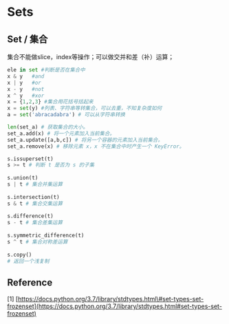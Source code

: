 # Sets

## Set / 集合

集合不能做slice，index等操作；可以做交并和差（补）运算；

```python
ele in set #判断是否在集合中
x & y   #and
x | y   #or
x - y   #not
x ^ y   #xor
x = {1,2,3} #集合用花括号括起来
x = set(y) #列表、字符串等转集合，可以去重，不知复杂度如何
a = set('abracadabra') # 可以从字符串转换

len(set_a) # 获取集合的大小。
set_a.add(x) # 将一个元素加入当前集合。
set_a.update([a,b,c]) # 将另一个容器的元素加入当前集合。
set_a.remove(x) # 移除元素 x，x 不在集合中时产生一个 KeyError。

s.issuperset(t)
s >= t # 判断 t 是否为 s 的子集
​
s.union(t)
s | t # 集合并集运算
​
s.intersection(t)
s & t # 集合交集运算
​
s.difference(t)
s - t # 集合差集运算
​
s.symmetric_difference(t)
s ^ t # 集合对称差运算
​
s.copy()
# 返回一个浅复制
```

## Reference

\[1\] [https://docs.python.org/3.7/library/stdtypes.html\#set-types-set-frozenset](https://docs.python.org/3.7/library/stdtypes.html#set-types-set-frozenset)

